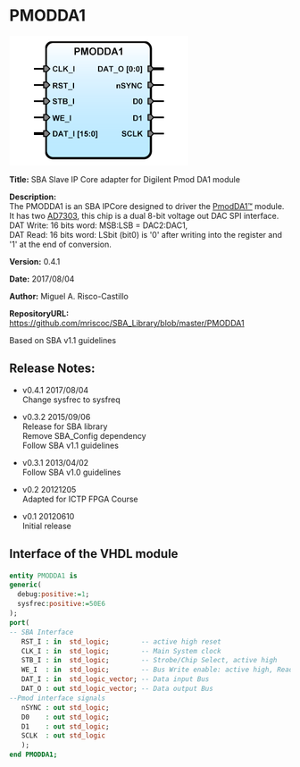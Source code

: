 PMODDA1
=======
![](image.png)   

**Title:** SBA Slave IP Core adapter for Digilent Pmod DA1 module

**Description:**  
The PMODDA1 is an SBA IPCore designed to driver the [PmodDA1™] module.
It has two [AD7303], this chip is a dual 8-bit voltage out DAC SPI interface.  
DAT Write: 16 bits word: MSB:LSB = DAC2:DAC1,  
DAT Read: 16 bits word: LSbit (bit0) is '0' after writing into the register and
'1' at the end of conversion.

[AD7303]:AD7303.pdf
[PmodDA1™]:pmodda1_rm.pdf

**Version:** 0.4.1

**Date:** 2017/08/04

**Author:** Miguel A. Risco-Castillo

**RepositoryURL:** <https://github.com/mriscoc/SBA_Library/blob/master/PMODDA1>

Based on SBA v1.1 guidelines

Release Notes:
--------------

- v0.4.1 2017/08/04  
 Change sysfrec to sysfreq  

- v0.3.2 2015/09/06  
 Release for SBA library  
 Remove SBA_Config dependency  
 Follow SBA v1.1 guidelines  

- v0.3.1 2013/04/02  
 Follow SBA v1.0 guidelines  

- v0.2 20121205  
 Adapted for ICTP FPGA Course  

- v0.1 20120610  
 Initial release  

Interface of the VHDL module
----------------------------

```vhdl
entity PMODDA1 is
generic(
  debug:positive:=1;
  sysfrec:positive:=50E6
);
port(
-- SBA Interface
   RST_I : in  std_logic;        -- active high reset
   CLK_I : in  std_logic;        -- Main System clock
   STB_I : in  std_logic;        -- Strobe/Chip Select, active high
   WE_I  : in  std_logic;        -- Bus Write enable: active high, Read: active low
   DAT_I : in  std_logic_vector; -- Data input Bus
   DAT_O : out std_logic_vector; -- Data output Bus
--Pmod interface signals
   nSYNC : out std_logic;
   D0    : out std_logic;
   D1    : out std_logic;
   SCLK  : out std_logic
   );
end PMODDA1;
```
